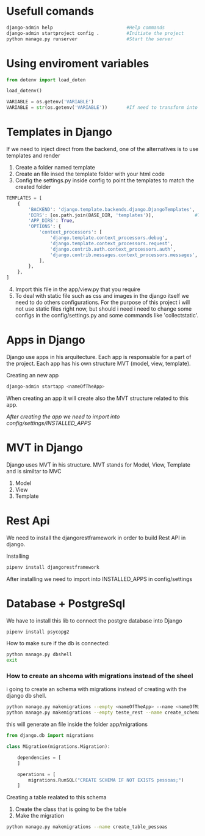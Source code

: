 # Usefull comands

```bash
django-admin help                           #Help commands
django-admin startproject config .          #Initiate the project
python manage.py runserver                  #Start the server
```

# Using enviroment variables

```python
from dotenv import load_doten

load_dotenv()

VARIABLE = os.getenv('VARIABLE')
VARIABLE = str(os.getenv('VARIABLE'))       #If need to transform into a string
```

# Templates in Django

If we need to inject direct from the backend, one of the alternatives is to use templates and render

1. Create a folder named template
2. Create an file insed the template folder with your html code
3. Config the settings.py inside config to point the templates to match the created folder

```python
TEMPLATES = [
    {
        'BACKEND': 'django.template.backends.django.DjangoTemplates',
        'DIRS': [os.path.join(BASE_DIR, 'templates')],               #This is the config needed
        'APP_DIRS': True,
        'OPTIONS': {
            'context_processors': [
                'django.template.context_processors.debug',
                'django.template.context_processors.request',
                'django.contrib.auth.context_processors.auth',
                'django.contrib.messages.context_processors.messages',
            ],
        },
    },
]
```

4. Import this file in the app/view.py that you require
5. To deal with static file such as css and images in the django itself we need to do others configurations.
   For the purpose of this project i will not use static files right now, but should i need i need to change
   some configs in the config/settings.py and some commands like 'collectstatic'.

# Apps in Django

Django use apps in his arquitecture. Each app is responsable for a part of the project.
Each app has his own structure MVT (model, view, template).

Creating an new app

```bash
django-admin startapp <nameOfTheApp>
```

When creating an app it will create also the MVT structure related to this app.

_After creating the app we need to import into config/settings/INSTALLED_APPS_

# MVT in Django

Django uses MVT in his structure. MVT stands for Model, View, Template and is similtar to MVC

1. Model
2. View
3. Template

# Rest Api

We need to install the djangorestframework in order to build Rest API in django.

Installing

```bash
pipenv install djangorestframework
```

After installing we need to import into INSTALLED_APPS in config/settings

# Database + PostgreSql

We have to install this lib to connect the postgre database into Django

```bash
pipenv install psycopg2
```

How to make sure if the db is connected:

```bash
python manage.py dbshell
exit
```

### How to create an shcema with migrations instead of the sheel

i going to create an schema with migrations instead of creating with the django db shell.

```bash
python manage.py makemigrations --empty <nameOfTheApp> --name <nameOfMigrationFile>
python manage.py makemigrations --empty teste_rest --name create_schema_pessoas
```

this will generate an file inside the folder app/migrations

```python
from django.db import migrations

class Migration(migrations.Migration):

    dependencies = [
    ]

    operations = [
        migrations.RunSQL("CREATE SCHEMA IF NOT EXISTS pessoas;")
    ]
```

Creating a table realated to this schema

1. Create the class that is going to be the table
2. Make the migration

```bash
python manage.py makemigrations --name create_table_pessoas
```
